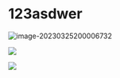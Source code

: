 # 123asdwer

![image-20230325200006732](https://cdn.jsdelivr.net/gh/nibabadebababa/123asdwer@master/img/202303252000812.png)

![](https://cdn.jsdelivr.net/gh/nibabadebababa/123asdwer@master/img/202303252000855.png)

![](https://cdn.jsdelivr.net/gh/nibabadebababa/123asdwer@master/img/202303252004692.png)
